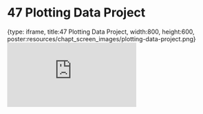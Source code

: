 # 47 Plotting Data Project
 
{type: iframe, title:47 Plotting Data Project, width:800, height:600, poster:resources/chapt_screen_images/plotting-data-project.png}
![](https://datatrail-jhu.github.io/DataTrail/no_toc/plotting-data-project.html)
 

 
